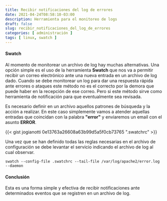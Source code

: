```yaml
---
title: Recibir notificaciones del log de errores
date: 2021-04-24T08:58:10-03:00
description: Herramienta para el monitoreo de logs
draft: false
slug: recibir_notificaciones_del_log_de_errores
categories: [ administración ]
tags: [ linux, swatch ]
---
```

#### Swatch
Al momento de monitorear un archivo de log hay muchas alternativas. Una opción simple es el uso de la herramienta **Swatch** que nos va a permitir recibir un correo electrónico ante una nueva entrada en un archivo de log dado. Cuando se debe monitorear un log para dar una respuesta rápida ante errores o ataques este método no es el correcto por la demora que puede haber en la recepción de ese correo.
Pero si este método sirve como herramienta de notificación para que eventualmente sea revisada.

Es necesario definir en un archivo aquellos patrones de búsqueda y la acción a realizar. En este caso simplemente vamos a atender aquellas entradas que coincidan con la palabra **"error"** y enviaremos un email con el asunto **ERROR**.

{{< gist jogianotti 0e13763a26608a63b99d5a5f0cb73765 ".swatchrc" >}}

Una vez que se han definido todas las reglas necesarias en el archivo de configuración se debe levantar el servicio indicando el archivo de log al cual observar.

```
swatch --config-file .swatchrc --tail-file /var/log/apache2/error.log --daemon
```

#### Conclusión
Esta es una forma simple y efectiva de recibir notificaciones ante determinados eventos que se registren en un archivo de log.
